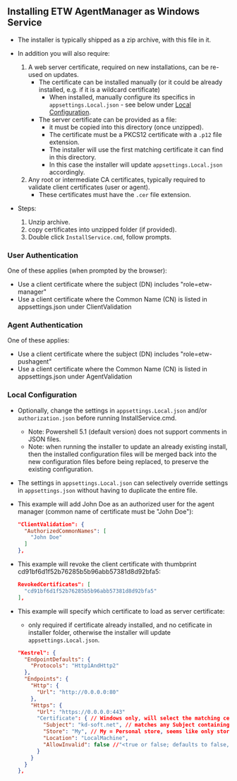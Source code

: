 ## Installing ETW AgentManager as Windows Service

- The installer is typically shipped as a zip archive, with this file in it.

- In addition you will also require:
  
  1) A web server certificate, required on new installations, can be re-used on updates.
     - The certificate can be installed manually (or it could be already installed, e.g. if it is a wildcard certificate)
       - When installed, manually configure its specifics in `appsettings.Local.json` - see below under [Local Configuration](#local-configuration).
     - The server certificate can be provided as a file:
       - it must be copied into this directory (once unzipped).
       - The certificate must be a PKCS12 certificate with a `.p12` file extension.
       - The installer will use the first matching certificate it can find in this directory.
       - In this case the installer will update `appsettings.Local.json` accordingly.
  2) Any root or intermediate CA certificates, typically required to validate client certificates (user or agent).
     - These certificates must have the `.cer` file extension.

- Steps:
  
  1) Unzip archive.
  2) copy certificates into unzipped folder (if provided).
  3) Double click `InstallService.cmd`, follow prompts.

### User Authentication

One of these applies (when prompted by the browser):

- Use a client certificate where the subject (DN) includes "role=etw-manager" 
- Use a client certificate where the Common Name (CN) is listed in appsettings.json under ClientValidation

### Agent Authentication

One of these applies:

- Use a client certificate where the subject (DN) includes "role=etw-pushagent" 
- Use a client certificate where the Common Name (CN) is listed in appsettings.json under AgentValidation

### Local Configuration

- Optionally, change the settings in `appsettings.Local.json` and/or `authorization.json` before running InstallService.cmd.
  - Note: Powershell 5.1 (default version) does not support comments in JSON files.
  - Note: when running the installer to update an already existing install, then the installed configuration files
    will be merged back into the new configuration files before being replaced, to preserve the existing configuration.

- The settings in `appsettings.Local.json` can selectively override settings in `appsettings.json` without having to duplicate the entire file.
      
- This example will add John Doe as an authorized user for the agent manager (common name of certificate must be "John Doe"):
  ```json
  "ClientValidation": {
    "AuthorizedCommonNames": [
      "John Doe"
    ]
  },
  ```

- This example will revoke the client certificate with thumbprint cd91bf6d1f52b76285b5b96abb57381d8d92bfa5:
  ```json
  RevokedCertificates": [
    "cd91bf6d1f52b76285b5b96abb57381d8d92bfa5"
  ],
  ```

- This example will specify which certificate to load as server certificate:
  - only required if certificate already installed, and no cetificate in installer folder, otherwise the installer will update `appsettings.Local.json`.
  ```json
  "Kestrel": {
    "EndpointDefaults": {
      "Protocols": "Http1AndHttp2"
    },
    "Endpoints": {
      "Http": {
        "Url": "http://0.0.0.0:80"
      },
      "Https": {
        "Url": "https://0.0.0.0:443"
        "Certificate": { // Windows only, will select the matching certificate with the latest expiry date
          "Subject": "kd-soft.net", // matches any Subject containing that string
          "Store": "My", // My = Personal store, seems like only stores indicated by the StoreName type are accepted
          "Location": "LocalMachine",
          "AllowInvalid": false //"<true or false; defaults to false, must be false for server certificates>"
        }
      }
    }
  },
  ```
